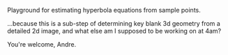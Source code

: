 Playground for estimating hyperbola equations from sample points.

...because this is a sub-step of determining key blank 3d geometry from a 
detailed 2d image, and what else am I supposed to be working on at 4am?

You're welcome, Andre.
